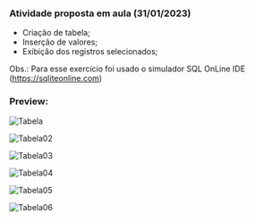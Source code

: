 <h3>Atividade proposta em aula (31/01/2023)</h3>

- Criação de tabela;
- Inserção de valores;
- Exibição dos registros selecionados;

Obs.: Para esse exercício foi usado o simulador SQL OnLine IDE (https://sqliteonline.com)

<h3>Preview:</h3>

![Tabela](https://user-images.githubusercontent.com/118065155/216791194-c8d0730b-7f55-4719-9968-e60c867f75c4.png)

![Tabela02](https://user-images.githubusercontent.com/118065155/216791376-7b103f5e-ea4d-4ce6-880c-6761085b3b0c.png)

![Tabela03](https://user-images.githubusercontent.com/118065155/216791588-21b7e716-2bac-47fe-8a5a-43959549b4fb.png)

![Tabela04](https://user-images.githubusercontent.com/118065155/216791584-a3db85b9-2b9f-4606-bf1d-f93a022ceb88.png)

![Tabela05](https://user-images.githubusercontent.com/118065155/216791585-1759d6b8-a402-445d-b544-9ececa846d30.png)

![Tabela06](https://user-images.githubusercontent.com/118065155/216791586-8c705a13-994b-47e1-a32a-9d7c8cab9cc2.png)
